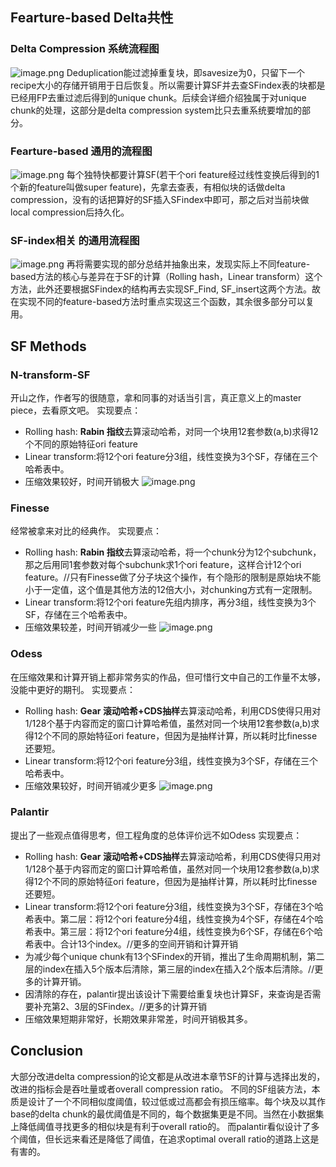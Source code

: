 ## Fearture-based  Delta共性

### Delta Compression 系统流程图
![image.png](https://notepic-1327795028.cos.ap-chengdu.myqcloud.com/pic/202407291513831.png)
Deduplication能过滤掉重复块，即savesize为0，只留下一个recipe大小的存储开销用于日后恢复。所以需要计算SF并去查SFindex表的块都是已经用FP去重过滤后得到的unique chunk。后续会详细介绍独属于对unique chunk的处理，这部分是delta compression system比只去重系统要增加的部分。

### Fearture-based 通用的流程图

![image.png](https://notepic-1327795028.cos.ap-chengdu.myqcloud.com/pic/202407291506456.png)
每个独特快都要计算SF(若干个ori feature经过线性变换后得到的1个新的feature叫做super feature)，先拿去查表，有相似块的话做delta compression，没有的话把算好的SF插入SFindex中即可，那之后对当前块做local compression后持久化。
### SF-index相关 的通用流程图
![image.png](https://notepic-1327795028.cos.ap-chengdu.myqcloud.com/pic/202407291526625.png)
再将需要实现的部分总结并抽象出来，发现实际上不同feature-based方法的核心与差异在于SF的计算（Rolling hash，Linear transform）这个方法，此外还要根据SFindex的结构再去实现SF_Find, SF_insert这两个方法。故在实现不同的feature-based方法时重点实现这三个函数，其余很多部分可以复用。

## SF Methods

### N-transform-SF
开山之作，作者写的很随意，拿和同事的对话当引言，真正意义上的master piece，去看原文吧。
实现要点：
- Rolling hash: **Rabin 指纹**去算滚动哈希，对同一个块用12套参数(a,b)求得12个不同的原始特征ori feature
- Linear transform:将12个ori feature分3组，线性变换为3个SF，存储在三个哈希表中。
- 压缩效果较好，时间开销极大
![image.png](https://notepic-1327795028.cos.ap-chengdu.myqcloud.com/pic/202407291744198.png)

### Finesse
经常被拿来对比的经典作。
实现要点：
- Rolling hash: **Rabin 指纹**去算滚动哈希，将一个chunk分为12个subchunk，那之后用同1套参数对每个subchunk求1个ori feature，这样合计12个ori feature。//只有Finesse做了分子块这个操作，有个隐形的限制是原始块不能小于一定值，这个值是其他方法的12倍大小，对chunking方式有一定限制。
- Linear transform:将12个ori feature先组内排序，再分3组，线性变换为3个SF，存储在三个哈希表中。
-  压缩效果较差，时间开销减少一些
![image.png](https://notepic-1327795028.cos.ap-chengdu.myqcloud.com/pic/202407291744886.png)

### Odess
在压缩效果和计算开销上都非常务实的作品，但可惜行文中自己的工作量不太够，没能中更好的期刊。
实现要点：
- Rolling hash: **Gear 滚动哈希+CDS抽样**去算滚动哈希，利用CDS使得只用对1/128个基于内容而定的窗口计算哈希值，虽然对同一个块用12套参数(a,b)求得12个不同的原始特征ori feature，但因为是抽样计算，所以耗时比finesse还要短。
- Linear transform:将12个ori feature分3组，线性变换为3个SF，存储在三个哈希表中。
-  压缩效果较好，时间开销减少更多
![image.png](https://notepic-1327795028.cos.ap-chengdu.myqcloud.com/pic/202407291747134.png)

### Palantir
提出了一些观点值得思考，但工程角度的总体评价远不如Odess
实现要点：
- Rolling hash: **Gear 滚动哈希+CDS抽样**去算滚动哈希，利用CDS使得只用对1/128个基于内容而定的窗口计算哈希值，虽然对同一个块用12套参数(a,b)求得12个不同的原始特征ori feature，但因为是抽样计算，所以耗时比finesse还要短。
- Linear transform:将12个ori feature分3组，线性变换为3个SF，存储在3个哈希表中。第二层：将12个ori feature分4组，线性变换为4个SF，存储在4个哈希表中。第三层：将12个ori feature分4组，线性变换为6个SF，存储在6个哈希表中。合计13个index。//更多的空间开销和计算开销
- 为减少每个unique chunk有13个SFindex的开销，推出了生命周期机制，第二层的index在插入5个版本后清除，第三层的index在插入2个版本后清除。//更多的计算开销。
- 因清除的存在，palantir提出该设计下需要给重复块也计算SF，来查询是否需要补充第2、3层的SFindex。//更多的计算开销
-  压缩效果短期非常好，长期效果非常差，时间开销极其多。

## Conclusion
大部分改进delta compression的论文都是从改进本章节SF的计算与选择出发的，改进的指标会是吞吐量或者overall compression ratio。
不同的SF组装方法，本质是设计了一个不同相似度阈值，较过低或过高都会有损压缩率。每个块及以其作base的delta chunk的最优阈值是不同的，每个数据集更是不同。当然在小数据集上降低阈值寻找更多的相似块是有利于overall ratio的。
而palantir看似设计了多个阈值，但长远来看还是降低了阈值，在追求optimal overall ratio的道路上这是有害的。

